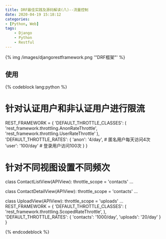```yaml
---
title: DRF最佳实践及源码解读(八)--流量控制
date: 2020-04-19 15:18:12
categories:
- [Python, Web]
tags:
    - Django
    - Python
    - Restful
---
```


{% img /images/djangorestframework.png    '"DRF框架"' %}

<!-- more -->

## 使用

{% codeblock lang:python %}
# 针对认证用户和非认证用户进行限流

REST_FRAMEWORK = {
    'DEFAULT_THROTTLE_CLASSES': (
        'rest_framework.throttling.AnonRateThrottle',
        'rest_framework.throttling.UserRateThrottle'
    ),
    'DEFAULT_THROTTLE_RATES': {
        'anon': '4/day', # 匿名用户每天访问4次
        'user': '100/day'  # 登录用户访问100次
    }
}

# 针对不同视图设置不同频次

class ContactListView(APIView):
    throttle_scope = 'contacts'
    ...

class ContactDetailView(APIView):
    throttle_scope = 'contacts'
    ...

class UploadView(APIView):
    throttle_scope = 'uploads'
    ...
REST_FRAMEWORK = {
    'DEFAULT_THROTTLE_CLASSES': (
        'rest_framework.throttling.ScopedRateThrottle',
    ),
    'DEFAULT_THROTTLE_RATES': {
        'contacts': '1000/day',
        'uploads': '20/day'
    }
}

{% endcodeblock %}
